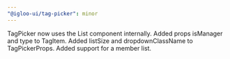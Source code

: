 ```yaml
---
"@igloo-ui/tag-picker": minor
---
```


TagPicker now uses the List component internally. Added props isManager and type to TagItem. Added listSize and dropdownClassName to TagPickerProps. Added support for a member list.
